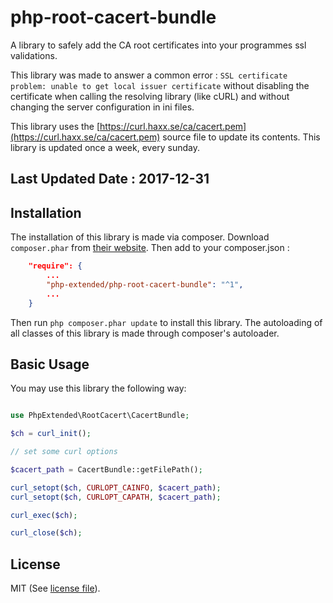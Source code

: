 # php-root-cacert-bundle
A library to safely add the CA root certificates into your programmes ssl validations.

This library was made to answer a common error :
`SSL certificate problem: unable to get local issuer certificate`
without disabling the certificate when calling the resolving library (like cURL)
and without changing the server configuration in ini files.

This library uses the [https://curl.haxx.se/ca/cacert.pem](https://curl.haxx.se/ca/cacert.pem)
source file to update its contents. This library is updated once a week, every sunday.

## Last Updated Date : 2017-12-31

## Installation

The installation of this library is made via composer.
Download `composer.phar` from [their website](https://getcomposer.org/download/).
Then add to your composer.json :

```json
	"require": {
		...
		"php-extended/php-root-cacert-bundle": "^1",
		...
	}
```
Then run `php composer.phar update` to install this library.
The autoloading of all classes of this library is made through composer's autoloader.

## Basic Usage

You may use this library the following way:

```php

use PhpExtended\RootCacert\CacertBundle;

$ch = curl_init();

// set some curl options

$cacert_path = CacertBundle::getFilePath();

curl_setopt($ch, CURLOPT_CAINFO, $cacert_path);
curl_setopt($ch, CURLOPT_CAPATH, $cacert_path);

curl_exec($ch);

curl_close($ch);

```

## License

MIT (See [license file](LICENSE)).
